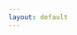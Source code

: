 ```yaml
---
layout: default
---
```


<div class="grid w-full">


<Stackblitz id="angular-druxxd" file="src%2Fmain.ts" width="100%" height="450" />

</div>